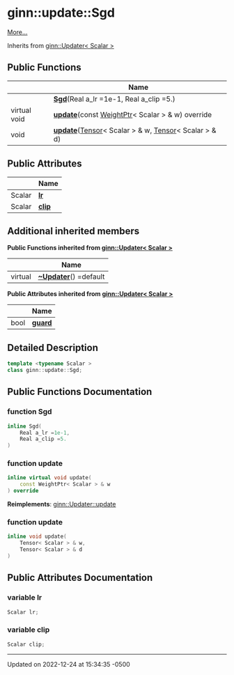 # ginn::update::Sgd


 [More...](#detailed-description)

Inherits from [ginn::Updater< Scalar >](api/Classes/classginn_1_1_updater.md)

## Public Functions

<span class="api-table">

|                | Name           |
| -------------- | -------------- |
| | **[Sgd](api/Classes/classginn_1_1update_1_1_sgd.md#function-sgd)**(Real a_lr =1e-1, Real a_clip =5.) |
| virtual void | **[update](api/Classes/classginn_1_1update_1_1_sgd.md#function-update)**(const [WeightPtr](api/Classes/classginn_1_1_ptr.md)< Scalar > & w) override |
| void | **[update](api/Classes/classginn_1_1update_1_1_sgd.md#function-update)**([Tensor](api/Classes/classginn_1_1_tensor.md)< Scalar > & w, [Tensor](api/Classes/classginn_1_1_tensor.md)< Scalar > & d) |


</span>

## Public Attributes

<span class="api-table">

|                | Name           |
| -------------- | -------------- |
| Scalar | **[lr](api/Classes/classginn_1_1update_1_1_sgd.md#variable-lr)**  |
| Scalar | **[clip](api/Classes/classginn_1_1update_1_1_sgd.md#variable-clip)**  |


</span>

## Additional inherited members

</span>

**Public Functions inherited from [ginn::Updater< Scalar >](api/Classes/classginn_1_1_updater.md)**

<span class="api-table">

|                | Name           |
| -------------- | -------------- |
| virtual | **[~Updater](api/Classes/classginn_1_1_updater.md#function-~updater)**() =default |


</span>

**Public Attributes inherited from [ginn::Updater< Scalar >](api/Classes/classginn_1_1_updater.md)**

<span class="api-table">

|                | Name           |
| -------------- | -------------- |
| bool | **[guard](api/Classes/classginn_1_1_updater.md#variable-guard)**  |


</span>


## Detailed Description

```cpp
template <typename Scalar >
class ginn::update::Sgd;
```

## Public Functions Documentation

### function Sgd

```cpp
inline Sgd(
    Real a_lr =1e-1,
    Real a_clip =5.
)
```


### function update

```cpp
inline virtual void update(
    const WeightPtr< Scalar > & w
) override
```


**Reimplements**: [ginn::Updater::update](api/Classes/classginn_1_1_updater.md#function-update)


### function update

```cpp
inline void update(
    Tensor< Scalar > & w,
    Tensor< Scalar > & d
)
```


## Public Attributes Documentation

### variable lr

```cpp
Scalar lr;
```


### variable clip

```cpp
Scalar clip;
```


-------------------------------

Updated on 2022-12-24 at 15:34:35 -0500